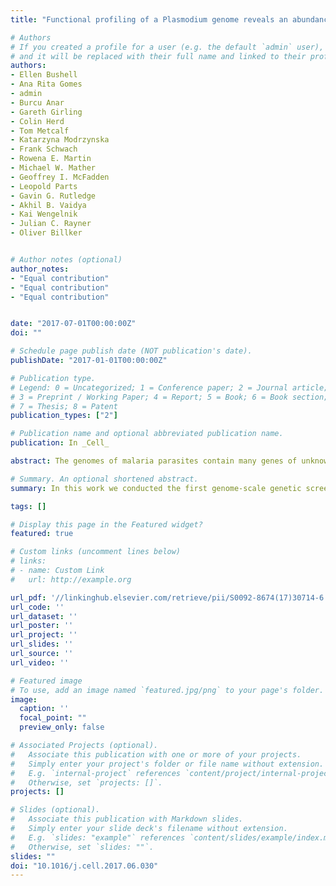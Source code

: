 ```yaml
---
title: "Functional profiling of a Plasmodium genome reveals an abundance of essential genes"

# Authors
# If you created a profile for a user (e.g. the default `admin` user), write the username (folder name) here 
# and it will be replaced with their full name and linked to their profile.
authors:
- Ellen Bushell
- Ana Rita Gomes
- admin
- Burcu Anar
- Gareth Girling
- Colin Herd
- Tom Metcalf
- Katarzyna Modrzynska
- Frank Schwach
- Rowena E. Martin
- Michael W. Mather
- Geoffrey I. McFadden
- Leopold Parts
- Gavin G. Rutledge
- Akhil B. Vaidya
- Kai Wengelnik
- Julian C. Rayner
- Oliver Billker


# Author notes (optional)
author_notes:
- "Equal contribution"
- "Equal contribution"
- "Equal contribution"


date: "2017-07-01T00:00:00Z"
doi: ""

# Schedule page publish date (NOT publication's date).
publishDate: "2017-01-01T00:00:00Z"

# Publication type.
# Legend: 0 = Uncategorized; 1 = Conference paper; 2 = Journal article;
# 3 = Preprint / Working Paper; 4 = Report; 5 = Book; 6 = Book section;
# 7 = Thesis; 8 = Patent
publication_types: ["2"]

# Publication name and optional abbreviated publication name.
publication: In _Cell_

abstract: The genomes of malaria parasites contain many genes of unknown function. To assist drug development through the identification of essential genes and pathways, we have measured competitive growth rates in mice of 2,578 barcoded Plasmodium berghei knockout mutants, representing >50% of the genome, and created a phenotype database. At a single stage of its complex life cycle, P. berghei requires two-thirds of genes for optimal growth, the highest proportion reported from any organism and a probable consequence of functional optimization necessitated by genomic reductions during the evolution of parasitism. In contrast, extreme functional redundancy has evolved among expanded gene families operating at the parasite-host interface. The level of genetic redundancy in a single-celled organism may thus reflect the degree of environmental variation it experiences. In the case of Plasmodium parasites, this helps rationalize both the relative successes of drugs and the greater difficulty of making an effective vaccine.

# Summary. An optional shortened abstract.
summary: In this work we conducted the first genome-scale genetic screen in a malaria parasite. We found that malaria parasites have require a higher proportion of their genome for normal growth compared to any other eukaryote previously screened. I led the analysis portion of this work, including building the [dashboard](https://plasmogem.sanger.ac.uk/phenotypes) used by the community to access our phenotype data.

tags: []

# Display this page in the Featured widget?
featured: true

# Custom links (uncomment lines below)
# links:
# - name: Custom Link
#   url: http://example.org

url_pdf: '//linkinghub.elsevier.com/retrieve/pii/S0092-8674(17)30714-6'
url_code: ''
url_dataset: ''
url_poster: ''
url_project: ''
url_slides: ''
url_source: ''
url_video: ''

# Featured image
# To use, add an image named `featured.jpg/png` to your page's folder. 
image:
  caption: ''
  focal_point: ""
  preview_only: false

# Associated Projects (optional).
#   Associate this publication with one or more of your projects.
#   Simply enter your project's folder or file name without extension.
#   E.g. `internal-project` references `content/project/internal-project/index.md`.
#   Otherwise, set `projects: []`.
projects: []

# Slides (optional).
#   Associate this publication with Markdown slides.
#   Simply enter your slide deck's filename without extension.
#   E.g. `slides: "example"` references `content/slides/example/index.md`.
#   Otherwise, set `slides: ""`.
slides: ""
doi: "10.1016/j.cell.2017.06.030"
---
```

